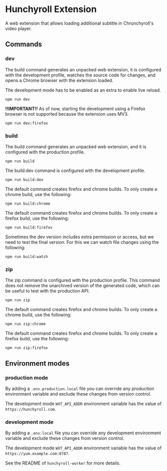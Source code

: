 # Hunchyroll Extension

A web extension that allows loading additional subtitle in Chrunchyroll's video player.

## Commands

### dev

The build command generates an unpacked web extension, it is configured with the development profile, watches the source code for changes, and opens a Chrome browser with the extension loaded.

The development mode has to be enabled as an extra to enable live reload.

```
npm run dev
```

**!!IMPORTANT!!** As of now, starting the development using a Firefox browser is not supported because the extension uses MV3.

```
npm run dev:firefox
```

### build

The build command generates an unpacked web extension, and it is configured with the production profile.

```
npm run build
```

The build:dev command is configured with the development profile.

```
npm run build:dev
```

The default command creates firefox and chrome builds. To only create a chrome build, use the following:

```
npm run build:chrome
```

The default command creates firefox and chrome builds. To only create a firefox build, use the following:

```
npm run build:firefox
```

Sometimes the dev version includes extra permission or access, but we need to test the final version. For this we can watch file changes using the following:

```
npm run build:watch
```

### zip

The zip command is configured with the production profile. This command does not remove the unarchived version of the generated code, which can be useful to test with the production API.

```
npm run zip
```

The default command creates firefox and chrome builds. To only create a chrome build, use the following:

```
npm run zip:chrome
```

The default command creates firefox and chrome builds. To only create a firefox build, use the following:

```
npm run zip:firefox
```

## Environment modes

### production mode

By adding a `.env.production.local` file you can override any production environment variable and exclude these changes from version control.

The development mode `WXT_API_ADDR` environment variable has the value of `https://hunchyroll.com`.

### development mode

By adding a `.env.local` file you can override any development environment variable and exclude these changes from version control.

The development mode `WXT_API_ADDR` environment variable has the value of `https://yum.example.com:8787`.

See the README of `hunchyroll-worker` for more details.
